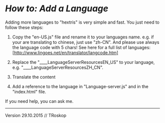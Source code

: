 
*How to: Add a Language*
============================

Adding more languages to "hextris" is very simple and fast.
You just need to follow these steps:

1) Copy the "en-US.js" file and rename it to your languages name.
e.g. if your are translating to chinese, just use "zh-CN". And please use always the language code with 5 chars!
See here for a full list of languages: [http://www.lingoes.net/en/translator/langcode.htm]

2) Replace the "____LanguageServerResourcesEN_US" to your language, e.g. "____LanguageServerResourcesZH_CN".

3) Translate the content

4) Add a reference to the language in "Language-server.js" and in the "index.html" file.


If you need help, you can ask me.

______________________
Version 29.10.2015 // TRoskop

